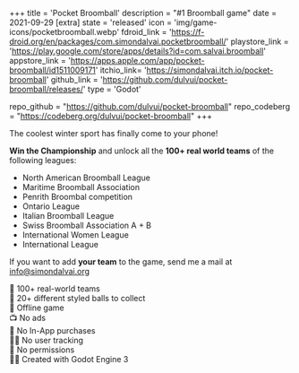 +++
title = 'Pocket Broomball'
description = "#1 Broomball game"
date = 2021-09-29
[extra]
state = 'released'
icon = 'img/game-icons/pocketbroomball.webp'
fdroid_link = 'https://f-droid.org/en/packages/com.simondalvai.pocketbroomball/'
playstore_link = 'https://play.google.com/store/apps/details?id=com.salvai.broomball'
appstore_link = 'https://apps.apple.com/app/pocket-broomball/id1511009171'
itchio_link= 'https://simondalvai.itch.io/pocket-broomball'
github_link = 'https://github.com/dulvui/pocket-broomball/releases/'
type = 'Godot'

repo_github = "https://github.com/dulvui/pocket-broomball"
repo_codeberg = "https://codeberg.org/dulvui/pocket-broomball"
+++

The coolest winter sport has finally come to your phone!  

<b>Win the Championship</b> and unlock all the <b>100+ real world teams</b> of the following leagues:  
- North American Broomball League
- Maritime Broomball Association
- Penrith Broombal competition
- Ontario League
- Italian Broomball League
- Swiss Broomball Association A + B
- International Women League
- International League

If you want to add <b>your team</b> to the game, send me a mail at <a href="mailto:info@simondalvai.org?subject=Pocket Broomball: new team">info@simondalvai.org</a>  

🧹 100+ real-world teams  
🌈 20+ different styled balls to collect  
📡 Offline game   
📺 No ads  
💸 No In-App purchases  
🕵️‍♀️ No user tracking  
🛑 No permissions  
👨‍💻 Created with Godot Engine 3